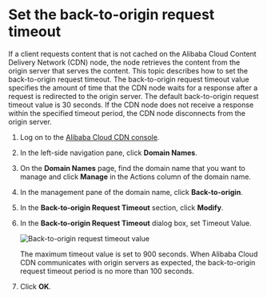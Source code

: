# Set the back-to-origin request timeout

If a client requests content that is not cached on the Alibaba Cloud Content Delivery Network \(CDN\) node, the node retrieves the content from the origin server that serves the content. This topic describes how to set the back-to-origin request timeout. The back-to-origin request timeout value specifies the amount of time that the CDN node waits for a response after a request is redirected to the origin server. The default back-to-origin request timeout value is 30 seconds. If the CDN node does not receive a response within the specified timeout period, the CDN node disconnects from the origin server.

1.  Log on to the [Alibaba Cloud CDN console](https://cdn.console.aliyun.com).

2.  In the left-side navigation pane, click **Domain Names**.

3.  On the **Domain Names** page, find the domain name that you want to manage and click **Manage** in the Actions column of the domain name.

4.  In the management pane of the domain name, click **Back-to-origin**.

5.  In the **Back-to-origin Request Timeout** section, click **Modify**.

6.  In the **Back-to-origin Request Timeout** dialog box, set Timeout Value.

    ![Back-to-origin request timeout value](https://static-aliyun-doc.oss-accelerate.aliyuncs.com/assets/img/en-US/6846219951/p51614.png)

    The maximum timeout value is set to 900 seconds. When Alibaba Cloud CDN communicates with origin servers as expected, the back-to-origin request timeout period is no more than 100 seconds.

7.  Click **OK**.



